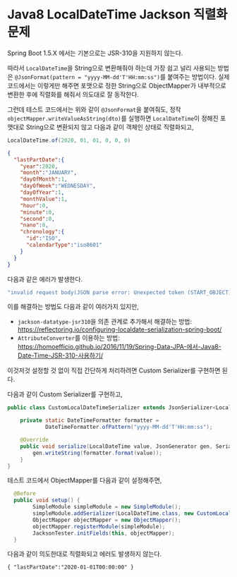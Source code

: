 # Java8 LocalDateTime Jackson 직렬화 문제

Spring Boot 1.5.X 에서는 기본으로는 JSR-310을 지원하지 않는다.

따라서 `LocalDateTime`을 String으로 변환해줘야 하는데 가장 쉽고 널리 사용되는 방법은 `@JsonFormat(pattern = "yyyy-MM-dd'T'HH:mm:ss")`를 붙여주는 방법이다. 실제 코드에서는 이렇게만 해주면 포맷으로 정한 String으로 ObjectMapper가 내부적으로 변환한 후에 직렬화를 해줘서 의도대로 잘 동작한다.

그런데 테스트 코드에서는 위와 같이 `@JsonFormat`을 붙여줘도, 정작 `objectMapper.writeValueAsString(dto)`를 실행하면 `LocalDateTime`이 정해진 포맷대로 String으로 변환되지 않고 다음과 같이 객체인 상태로 직렬화되고,

```java
LocalDateTime.of(2020, 01, 01, 0, 0, 0)
```

```json
{ 
  "lastPartDate":{ 
    "year":2020,
    "month":"JANUARY",
    "dayOfMonth":1,
    "dayOfWeek":"WEDNESDAY",
    "dayOfYear":1,
    "monthValue":1,
    "hour":0,
    "minute":0,
    "second":0,
    "nano":0,
    "chronology":{ 
      "id":"ISO",
      "calendarType":"iso8601"
    }
  }
}
```

다음과 같은 에러가 발생한다.

```java
"invalid request body(JSON parse error: Unexpected token (START_OBJECT), expected VALUE_STRING: Expected array or string.; nested exception is com.fasterxml.jackson.databind.JsonMappingException: Unexpected token (START_OBJECT), expected VALUE_STRING: Expected array or string.\n at [Source: java.io.ByteArrayInputStream@27f70b49; line: 1, column: 849] (through reference chain: a.b.c.d.XXXDto[\"lastPartDate\"]))"
```

이를 해결하는 방법도 다음과 같이 여러가지 있지만, 
- `jackson-datatype-jsr310`을 의존 관계로 추가해서 해결하는 방법: https://reflectoring.io/configuring-localdate-serialization-spring-boot/
- `AttributeConverter`를 이용하는 방법: https://homoefficio.github.io/2016/11/19/Spring-Data-JPA-에서-Java8-Date-Time-JSR-310-사용하기/

이것저것 설정할 것 없이 직접 간단하게 처리하려면 Custom Serializer를 구현하면 된다.

다음과 같이 Custom Serializer를 구현하고,

```java
public class CustomLocalDateTimeSerializer extends JsonSerializer<LocalDateTime> {

    private static DateTimeFormatter formatter =
            DateTimeFormatter.ofPattern("yyyy-MM-dd'T'HH:mm:ss");

    @Override
    public void serialize(LocalDateTime value, JsonGenerator gen, SerializerProvider serializers) throws IOException, JsonProcessingException {
        gen.writeString(formatter.format(value));
    }
}
```

테스트 코드에서 ObjectMapper를 다음과 같이 설정해주면,

```java
  @Before
  public void setup() {
        SimpleModule simpleModule = new SimpleModule();
        simpleModule.addSerializer(LocalDateTime.class, new CustomLocalDateTimeSerializer());
        ObjectMapper objectMapper = new ObjectMapper();
        objectMapper.registerModule(simpleModule);
        JacksonTester.initFields(this, objectMapper);
  }
```

다음과 같이 의도한대로 직렬화되고 에러도 발생하지 않는다.

```
{ "lastPartDate":"2020-01-01T00:00:00" }
```
